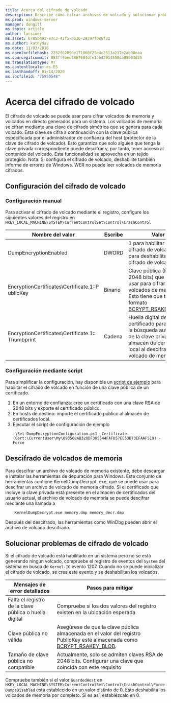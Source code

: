 ```yaml
---
title: Acerca del cifrado de volcado
description: Describe cómo cifrar archivos de volcado y solucionar problemas de cifrado.
ms.prod: windows-server
manager: dongill
ms.topic: article
author: larsiwer
ms.asset: b78ab493-e7c3-41f5-ab36-29397f086f32
ms.author: kathydav
ms.date: 11/03/2016
ms.openlocfilehash: 2232f62090e171060f25e4c2513a217e2ab98eaa
ms.sourcegitcommit: 083ff9bed4867604dfe1cb42914550da05093d25
ms.translationtype: MT
ms.contentlocale: es-ES
ms.lasthandoff: 01/14/2020
ms.locfileid: "75950548"
---
```

# <a name="about-dump-encryption"></a>Acerca del cifrado de volcado
El cifrado de volcado se puede usar para cifrar volcados de memoria y volcados en directo generados para un sistema. Los volcados de memoria se cifran mediante una clave de cifrado simétrica que se genera para cada volcado. Esta clave se cifra a continuación con la clave pública especificada por el administrador de confianza del host (protector de la clave de cifrado de volcado). Esto garantiza que solo alguien que tenga la clave privada correspondiente puede descifrar y, por tanto, tener acceso al contenido del volcado. Esta funcionalidad se aprovecha en un tejido protegido.
Nota: Si configura el cifrado de volcado, deshabilite también Informe de errores de Windows. WER no puede leer volcados de memoria cifrados.

## <a name="configuring-dump-encryption"></a>Configuración del cifrado de volcado
### <a name="manual-configuration"></a>Configuración manual
Para activar el cifrado de volcado mediante el registro, configure los siguientes valores del registro en `HKEY_LOCAL_MACHINE\SYSTEM\CurrentControlSet\Control\CrashControl`

| Nombre del valor | Escribe | Valor |
| ---------- | ---- | ----- |
| DumpEncryptionEnabled | DWORD | 1 para habilitar el cifrado de volcado, 0 para deshabilitar el cifrado de volcado |
| EncryptionCertificates\Certificate.1::P ublicKey | Binario | Clave pública (RSA, 2048 bits) que se debe usar para cifrar volcados de memoria. Esto tiene que tener el formato [BCRYPT_RSAKEY_BLOB](https://msdn.microsoft.com/library/windows/desktop/aa375531(v=vs.85).aspx). |
| EncryptionCertificates\Certificate.1:: Thumbprint | Cadena | Huella digital del certificado para permitir la búsqueda automática de la clave privada en el almacén de certificados local al descifrar un volcado de memoria. |


### <a name="configuration-using-script"></a>Configuración mediante script
Para simplificar la configuración, hay disponible un [script de ejemplo](https://github.com/Microsoft/Virtualization-Documentation/tree/live/hyperv-tools/DumpEncryption) para habilitar el cifrado de volcado en función de una clave pública de un certificado.

1. En un entorno de confianza: cree un certificado con una clave RSA de 2048 bits y exporte el certificado público.
2. En hosts de destino: importe el certificado público al almacén de certificados local.
3. Ejecutar el script de configuración de ejemplo 
    ```
    .\Set-DumpEncryptionConfiguration.ps1 -Certificate (Cert:\CurrentUser\My\093568AB328DF385544FAFD57EE53D73EFAAF519) -Force
    ```

## <a name="decrypting-encrypted-dumps"></a>Descifrado de volcados de memoria
Para descifrar un archivo de volcado de memoria existente, debe descargar e instalar las herramientas de depuración para Windows. Este conjunto de herramientas contiene KernelDumpDecrypt. exe, que se puede usar para descifrar un archivo de volcado de memoria cifrado.
Si el certificado que incluye la clave privada está presente en el almacén de certificados del usuario actual, el archivo de volcado de memoria se puede descifrar mediante una llamada a

```
    KernelDumpDecrypt.exe memory.dmp memory_decr.dmp
```
Después del descifrado, las herramientas como WinDbg pueden abrir el archivo de volcado descifrado.

## <a name="troubleshooting-dump-encryption"></a>Solucionar problemas de cifrado de volcado
Si el cifrado de volcado está habilitado en un sistema pero no se está generando ningún volcado, compruebe el registro de eventos del `System` del sistema en busca de `Kernel-IO` evento 1207. Cuando no se puede inicializar el cifrado de volcado, se crea este evento y se deshabilitan los volcados.

| Mensajes de error detallados | Pasos para mitigar |
| ---------------------- | ----------------- |
| Falta el registro de la clave pública o huella digital | Compruebe si los dos valores del registro existen en la ubicación esperada |
| Clave pública no válida | Asegúrese de que la clave pública almacenada en el valor del registro PublicKey esté almacenada como [BCRYPT_RSAKEY_BLOB](https://msdn.microsoft.com/library/windows/desktop/aa375531(v=vs.85).aspx). |
| Tamaño de clave pública no compatible | Actualmente, solo se admiten claves RSA de 2048 bits. Configurar una clave que coincida con este requisito |

Compruebe también si el valor `GuardedHost` en `HKEY_LOCAL_MACHINE\SYSTEM\CurrentControlSet\Control\CrashControl\ForceDumpsDisabled` está establecido en un valor distinto de 0. Esto deshabilita los volcados de memoria por completo. Si es así, establézcalo en 0.
